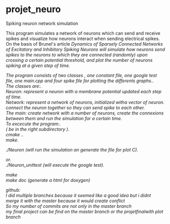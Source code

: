 # projet_neuro

Spiking neuron network simulation

This program simulates a network of neurons which can send and receive spikes and visualize how neurons interact when sending electrical spikes.<br>
On the basis of Brunel's article <i>Dynamics of Sparsely Connected Networks of Excitatory and Inhibitory Spiking Neurons will simulate how neurons send spikes to the neurons to which they are connected (randomly) upon crossing a certain potential threshold, and plot the number of neurons spiking at a given step of time.<br>

The program consists of two classes , one constant file, one google test file, one main.cpp  and four spike file for plotting the differents graphs..<br>
The classes are:.<br>
Neuron: represent a neuron with a membrane potential updated each step of time.<br>
Network: represent a network of neurons, initialized witha vector of neuron. connect the neuron together so they can send spike to each other.<br>
The main: create network with a number of neurons, create the connexions between them and run the simulation for a certain time.<br>
To excecute the program:.<br>
( be in the right subdirectory ).<br>
cmake ..<br>
make.<br>

./Neuron (will run the simulation an generate the file for plot C).<br>

or.<br> 
./Neuron_unittest   (will execute the google test).<br>

make <br>
make doc (generate a html for doxygen)<br>


github:<br>
I did multiple branches because it seemed like a good idea but i didnt merge it with the master because it would create conflict <br>
So my  number of commits are not only in the master branch<br>
my final project can be find on the master branch or the projetfinalwith plot branch
